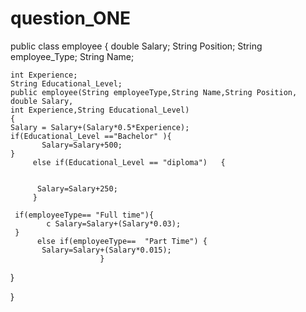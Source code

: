 # question_ONE

public class employee {
   double Salary;
    String Position;
    String employee_Type;
    String Name;
   
    
    int Experience;
    String Educational_Level;
    public employee(String employeeType,String Name,String Position, double Salary,
    int Experience,String Educational_Level)
    {
    Salary = Salary+(Salary*0.5*Experience);
    if(Educational_Level =="Bachelor" ){
           Salary=Salary+500;
    }
         else if(Educational_Level == "diploma")   {


          Salary=Salary+250;
         }
                        
     if(employeeType== "Full time"){
            c Salary=Salary+(Salary*0.03);
     }
          else if(employeeType==  "Part Time") {
           Salary=Salary+(Salary*0.015);
                        }
  }
    
}

